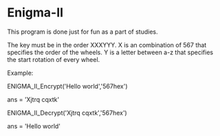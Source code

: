 # Enigma-II
This program is done just for fun as a part of studies.

The key must be in the order XXXYYY.
X is an combination of 567 that specifies the order of the wheels.
Y is a letter between a-z that specifies the start rotation of every wheel.

Example:

ENIGMA_II_Encrypt('Hello world','567hex')

ans = 'Xjtrq cqxtk'

ENIGMA_II_Decrypt('Xjtrq cqxtk','567hex')

ans = 'Hello world'
